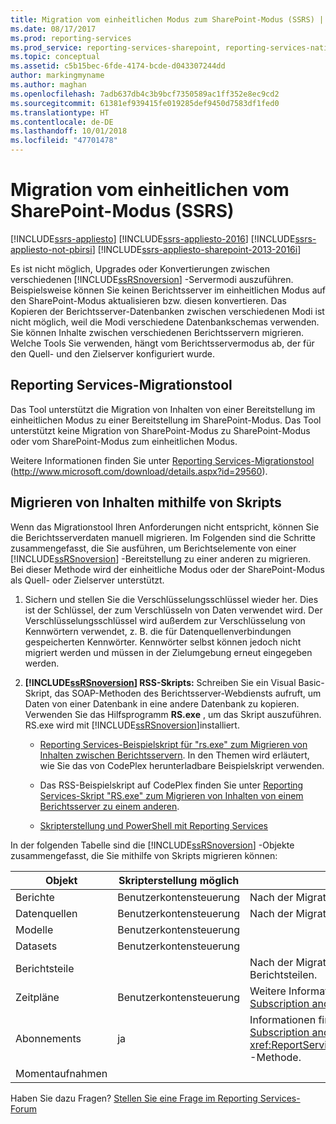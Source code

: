 ```yaml
---
title: Migration vom einheitlichen Modus zum SharePoint-Modus (SSRS) | Microsoft-Dokumentation
ms.date: 08/17/2017
ms.prod: reporting-services
ms.prod_service: reporting-services-sharepoint, reporting-services-native
ms.topic: conceptual
ms.assetid: c5b15bec-6fde-4174-bcde-d043307244dd
author: markingmyname
ms.author: maghan
ms.openlocfilehash: 7adb637db4c3b9bcf7350589ac1ff352e8ec9cd2
ms.sourcegitcommit: 61381ef939415fe019285def9450d7583df1fed0
ms.translationtype: HT
ms.contentlocale: de-DE
ms.lasthandoff: 10/01/2018
ms.locfileid: "47701478"
---
```

# <a name="native-to-sharepoint-migration-ssrs"></a>Migration vom einheitlichen vom SharePoint-Modus (SSRS)

[!INCLUDE[ssrs-appliesto](../../includes/ssrs-appliesto.md)] [!INCLUDE[ssrs-appliesto-2016](../../includes/ssrs-appliesto-2016.md)] [!INCLUDE[ssrs-appliesto-not-pbirsi](../../includes/ssrs-appliesto-not-pbirs.md)] [!INCLUDE[ssrs-appliesto-sharepoint-2013-2016i](../../includes/ssrs-appliesto-sharepoint-2013-2016.md)]

  Es ist nicht möglich, Upgrades oder Konvertierungen zwischen verschiedenen [!INCLUDE[ssRSnoversion](../../includes/ssrsnoversion-md.md)] -Servermodi auszuführen. Beispielsweise können Sie keinen Berichtsserver im einheitlichen Modus auf den SharePoint-Modus aktualisieren bzw. diesen konvertieren. Das Kopieren der Berichtsserver-Datenbanken zwischen verschiedenen Modi ist nicht möglich, weil die Modi verschiedene Datenbankschemas verwenden. Sie können Inhalte zwischen verschiedenen Berichtsservern migrieren. Welche Tools Sie verwenden, hängt vom Berichtsservermodus ab, der für den Quell- und den Zielserver konfiguriert wurde.  
  
##  <a name="bkmk_native_to_sharepoint"></a> Reporting Services-Migrationstool  
 Das Tool unterstützt die Migration von Inhalten von einer Bereitstellung im einheitlichen Modus zu einer Bereitstellung im SharePoint-Modus. Das Tool unterstützt keine Migration von SharePoint-Modus zu SharePoint-Modus oder vom SharePoint-Modus zum einheitlichen Modus.  
  
 Weitere Informationen finden Sie unter [Reporting Services-Migrationstool](http://www.microsoft.com/download/details.aspx?id=29560) (http://www.microsoft.com/download/details.aspx?id=29560).  
  
## <a name="use-script-to-migrate-content"></a>Migrieren von Inhalten mithilfe von Skripts  
 Wenn das Migrationstool Ihren Anforderungen nicht entspricht, können Sie die Berichtsserverdaten manuell migrieren. Im Folgenden sind die Schritte zusammengefasst, die Sie ausführen, um Berichtselemente von einer [!INCLUDE[ssRSnoversion](../../includes/ssrsnoversion-md.md)] -Bereitstellung zu einer anderen zu migrieren. Bei dieser Methode wird der einheitliche Modus oder der SharePoint-Modus als Quell- oder Zielserver unterstützt.  
  
1.  Sichern und stellen Sie die Verschlüsselungsschlüssel wieder her. Dies ist der Schlüssel, der zum Verschlüsseln von Daten verwendet wird. Der Verschlüsselungsschlüssel wird außerdem zur Verschlüsselung von Kennwörtern verwendet, z. B. die für Datenquellenverbindungen gespeicherten Kennwörter. Kennwörter selbst können jedoch nicht migriert werden und müssen in der Zielumgebung erneut eingegeben werden.  
  
2.  **[!INCLUDE[ssRSnoversion](../../includes/ssrsnoversion-md.md)] RSS-Skripts:** Schreiben Sie ein Visual Basic-Skript, das SOAP-Methoden des Berichtsserver-Webdiensts aufruft, um Daten von einer Datenbank in eine andere Datenbank zu kopieren. Verwenden Sie das Hilfsprogramm **RS.exe** , um das Skript auszuführen. RS.exe wird mit [!INCLUDE[ssRSnoversion](../../includes/ssrsnoversion-md.md)]installiert.  
  
    -   [Reporting Services-Beispielskript für "rs.exe" zum Migrieren von Inhalten zwischen Berichtsservern](../../reporting-services/tools/sample-reporting-services-rs-exe-script-to-copy-content-between-report-servers.md). In den Themen wird erläutert, wie Sie das von CodePlex herunterladbare Beispielskript verwenden.  
  
    -   Das RSS-Beispielskript auf CodePlex finden Sie unter [Reporting Services-Skript "RS.exe" zum Migrieren von Inhalten von einem Berichtsserver zu einem anderen](http://azuresql.codeplex.com/releases/view/115207).  
  
    -   [Skripterstellung und PowerShell mit Reporting Services](../../reporting-services/tools/scripting-and-powershell-with-reporting-services.md)  
  
 In der folgenden Tabelle sind die [!INCLUDE[ssRSnoversion](../../includes/ssrsnoversion-md.md)] -Objekte zusammengefasst, die Sie mithilfe von Skripts migrieren können:  
  
|Objekt|Skripterstellung möglich|Kommentare|  
|------------|---------------------|--------------|  
|Berichte|Benutzerkontensteuerung|Nach der Migration geben Sie die Kennwörter für Datenquellen erneut ein.|  
|Datenquellen|Benutzerkontensteuerung|Nach der Migration verknüpfen Sie Berichte erneut mit Datenquellen.|  
|Modelle|Benutzerkontensteuerung||  
|Datasets|Benutzerkontensteuerung||  
|Berichtsteile||Nach der Migration überprüfen oder aktualisieren Sie den Pfad zu den Berichtsteilen.|  
|Zeitpläne|Benutzerkontensteuerung|Weitere Informationen finden Sie unter dem Thema zur ListSchedules-Methode [Subscription and Delivery Methods](../../reporting-services/report-server-web-service/methods/subscription-and-delivery-methods.md)|  
|Abonnements|ja|Informationen finden Sie im Thema zur ListSubscriptions-Methode unter [Subscription and Delivery Methods](../../reporting-services/report-server-web-service/methods/subscription-and-delivery-methods.md) und im Thema zur <xref:ReportService2010.ReportingService2010.ChangeSubscriptionOwner%2A> -Methode.|  
|Momentaufnahmen|||

Haben Sie dazu Fragen? [Stellen Sie eine Frage im Reporting Services-Forum](http://go.microsoft.com/fwlink/?LinkId=620231)
